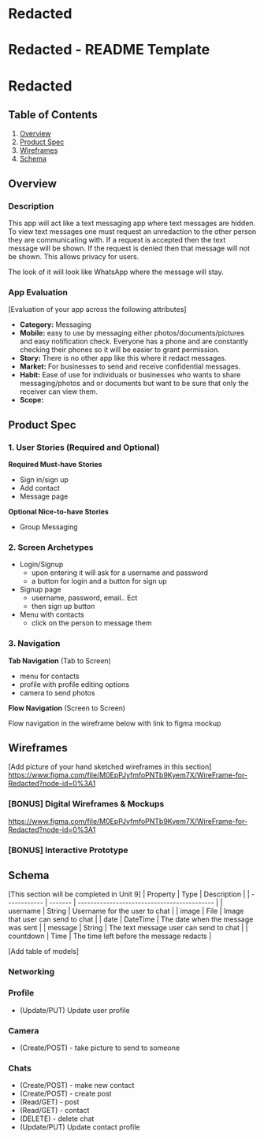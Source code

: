 # Redacted
Redacted - README Template
===

# Redacted

## Table of Contents
1. [Overview](#Overview)
1. [Product Spec](#Product-Spec)
1. [Wireframes](#Wireframes)
2. [Schema](#Schema)

## Overview
### Description
This app will act like a text messaging app where text messages are hidden. To view text messages one must request an unredaction to the other person they are communicating with. If a request is accepted then the text message will be shown. If the request is denied then that message will not be shown. This allows privacy for users. 

The look of it will look like WhatsApp where the message will stay. 

### App Evaluation
[Evaluation of your app across the following attributes] 
- **Category:** Messaging
- **Mobile:** easy to use by messaging either photos/documents/pictures and easy notification check. Everyone has a phone and are constantly checking their phones so it will be easier to grant permission. 
- **Story:** There is no other app like this where it redact messages. 
- **Market:** For businesses to send and receive confidential messages. 
- **Habit:** Ease of use for individuals or businesses who wants to share messaging/photos and or documents but want to be sure that only the receiver can view them. 
- **Scope:**

## Product Spec

### 1. User Stories (Required and Optional)

**Required Must-have Stories**

* Sign in/sign up
* Add contact
* Message page

**Optional Nice-to-have Stories**

* Group Messaging 

### 2. Screen Archetypes

* Login/Signup
   * upon entering it will ask for a username and password
   * a button for login and a button for sign up
* Signup page
   * username, password, email.. Ect
   * then sign up button
* Menu with contacts
   * click on the person to message them

### 3. Navigation

**Tab Navigation** (Tab to Screen)

* menu for contacts
* profile with profile editing options
* camera to send photos

**Flow Navigation** (Screen to Screen)

Flow navigation in the wireframe below with link to figma mockup

## Wireframes
[Add picture of your hand sketched wireframes in this section]
https://www.figma.com/file/M0EpPJyfmfoPNTb9Kyem7X/WireFrame-for-Redacted?node-id=0%3A1

### [BONUS] Digital Wireframes & Mockups
https://www.figma.com/file/M0EpPJyfmfoPNTb9Kyem7X/WireFrame-for-Redacted?node-id=0%3A1


### [BONUS] Interactive Prototype

## Schema 
[This section will be completed in Unit 9]
| Property | Type | Description |
| ------------ | ------- | ------------------------------------------- |
| username | String | Username for the user to chat |
| image | File | Image that user can send to chat |
| date | DateTime | The date when the message was sent |
| message | String | The text message user can send to chat |
| countdown | Time | The time left before the message redacts |


[Add table of models]
### Networking
### Profile
* (Update/PUT) Update user profile

### Camera
* (Create/POST) - take picture to send to someone

### Chats
* (Create/POST) - make new contact
* (Create/POST) - create post 
* (Read/GET) - post
* (Read/GET) - contact
* (DELETE) - delete chat
* (Update/PUT) Update contact profile

